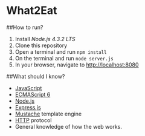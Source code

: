 What2Eat
========

##How to run?

1. Install *Node.js 4.3.2 LTS*
2. Clone this repository
3. Open a terminal and run ```npm install```
4. On the terminal and run ```node server.js```
5. In your browser, navigate to [http://localhost:8080](http://localhost:8080/)

##What should I know?

* [JavaScript](https://developer.mozilla.org/en-US/docs/Web/JavaScript) 
* [ECMAScript 6](http://es6-features.org/#Constants)
* [Node.js](https://nodejs.org/en/)
* [Express.js](https://github.com/j-diaz/what2eat.git)
* [Mustache](https://mustache.github.io/) template engine
* [HTTP](https://en.wikipedia.org/wiki/Hypertext_Transfer_Protocol) protocol
* General knowledge of how the web works.
